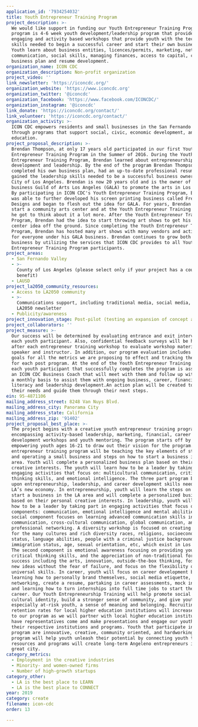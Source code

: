 ```yaml
---
application_id: '7934254032'
title: Youth Entrepreneur Training Program
project_description: >-
  We would like support in funding our Youth Entrepreneur Training Program. This
  program is 4-6 week youth development/leadership program that provides
  engaging and activity based workshops that provide youth with the technical
  skills needed to begin a successful career and start their own business in LA.
  Youth learn about business entities, licences/permits, marketing, networking,
  communication, social skills, managing finances, access to capital, credit,
  business plan and resume development.
organization_name: ICON CDC
organization_description: Non-profit organization
project_video: ''
link_newsletter: 'https://iconcdc.org/'
organization_website: 'https://www.iconcdc.org'
organization_twitter: '@iconcdc'
organization_facebook: 'https://www.facebook.com/ICONCDC/'
organization_instagram: '@iconcdc'
link_donate: 'https://iconcdc.org/contact/'
link_volunteer: 'https://iconcdc.org/contact/'
organization_activity: >-
  ICON CDC empowers residents and small businesses in the San Fernando Valley
  through programs that support social, civic, economic development, and
  education.
project_proposal_description: >-
  Brendan Thompson, at only 17 years old participated in our first Youth
  Entrepreneur Training Program in the Summer of 2016. During the Youth
  Entrepreneur Training Program, Brendan learned about entrepreneurship, career
  development and leadership. By the end of the program Brendan Thompson had
  completed his own business plan, had an up-to-date professional resume and
  gained the leadership skills needed to be a successful business owner in the
  City of Los Angeles. Brendan is now 20 years old and is the owner of his own
  business Guild of Arts Los Angeles (GALA) to promote the arts in Los Angeles.
  By participating in ICON CDC's Youth Entrepreneur Training Program, Brendan
  was able to further developed his screen printing business called Freek
  Designs and began to flesh out the idea for GALA. For years, Brendan wanted to
  start a community arts center and at the Youth Entrepreneur Training Program,
  he got to think about it a lot more. After the Youth Entrepreneur Training
  Program, Brendan had the idea to start throwing art shows to get his arts
  center idea off the ground. Since completing the Youth Entrepreneur Training
  Program, Brendan has hosted many art shows with many vendors and activities
  for everyone under his GALA business. Brendan continues to grow both his
  business by utilizing the services that ICON CDC provides to all Youth
  Entrepreneur Training Program participants.
project_areas:
  - San Fernando Valley
  - >-
    County of Los Angeles (please select only if your project has a countywide
    benefit)
  - LAUSD
project_la2050_community_resources:
  - Access to LA2050 community
  - >-
    Communications support, including traditional media, social media, and
    LA2050 newsletter
  - Publicity/awareness
project_innovation_stage: Post-pilot (testing an expansion of concept after initially successful pilot)
project_collaborators: ''
project_measure: >-
  Our success will be determined by evaluating entrance and exit interviews for
  each youth participant. Also, confidential feedback surveys will be handed out
  after each entrepreneur training workshop to evaluate workshop material,
  speaker and instructor. In addition, our program evaluation includes setting
  goals for all the metrics we are proposing to effect and tracking the outcomes
  for each post program. At the end of the Youth Entrepreneur Training Program,
  each youth participant that successfully completes the program is assigned to
  an ICON CDC Business Coach that will meet with them and follow up with them on
  a monthly basis to assist them with ongoing business, career, financial
  literacy and leadership development.An action plan will be created to access
  their needs and guide them through their next steps.
ein: 95-4871106
mailing_address_street: 8248 Van Nuys Blvd.
mailing_address_city: Panorama City
mailing_address_state: California
mailing_address_zip: '91402'
project_proposal_best_place: >-
  The project begins with a creative youth entrepreneur training program
  encompassing activity-based leadership, marketing, financial, career
  development workshops and youth mentoring. The program starts off by
  empowering youth ages 16-21 to draw out their vision for the program. The
  entrepreneur training program will be teaching the key elements of starting
  and operating a small business and steps on how to start a business in the LA
  area. Youth will complete a personalized business plan based on their personal
  creative interests. The youth will learn how to be a leader by taking part in
  engaging activities that focus on: multicultural communication, critical
  thinking skills, and emotional intelligence. The three part program builds
  upon entrepreneurship, leadership, and career development skills needed in
  LA’s new economy. In entrepreneurship, youth will learn the steps on how to
  start a business in the LA area and will complete a personalized business plan
  based on their personal creative interests. In leadership, youth will learn
  how to be a leader by taking part in engaging activities that focus on three
  components: communication, emotional intelligence and mental abilities. The
  social component focuses on learning advanced communication skills in group
  communication, cross-cultural communication, global communication, and
  professional networking. A diversity workshop is focused on creating empathy
  for the many cultures and rich diversity races, religions, socioeconomic
  status, language abilities, people with a criminal justice background,
  immigration status, age, sexual orientation, etc, which exist in Los Angeles.
  The second component is emotional awareness focusing on providing youth with
  critical thinking skills, and the appreciation of non-traditional forms of
  success including the arts, innovation, outside-the-box thinking, fostering of
  new ideas without the fear of failure, and focus on the flexibility of
  universal skills. In career, youth will focus on career development by
  learning how to personally brand themselves, social media etiquette,
  networking, create a resume, partaking in career assessments, mock interviews
  and learning how to turn internships into full time jobs to start their
  career. Our Youth Entrepreneurship Training will help promote social and
  cultural identity, build a stronger sense of community, and give youth,
  especially at-risk youth, a sense of meaning and belonging. Recruiting and
  retention rates for local higher education institutions will increase thanks
  to our program as we will partner with local higher education institutes to
  have representatives come and make presentations and engage our youth about
  their respective institutions and programs. Youth that participate in this
  program are innovative, creative, community oriented, and hardworking. This
  program will help youth unleash their potential by connecting youth to
  resources and programs will create long-term Angeleno entrepreneurs in our
  great city.
category_metrics:
  - Employment in the creative industries
  - Minority- and women-owned firms
  - Number of high-growth startups
category_other:
  - LA is the best place to LEARN
  - LA is the best place to CONNECT
year: 2019
category: create
filename: icon-cdc
order: 13

---
```

